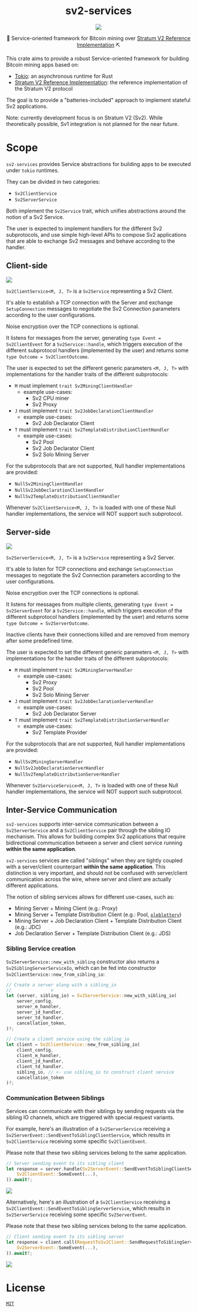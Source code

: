<h1 align="center">
sv2-services
<br>
</h1>

<p align="center">
  <a href="https://codecov.io/gh/plebhash/sv2-services" > 
    <img src="https://codecov.io/gh/plebhash/sv2-services/graph/badge.svg?token=6ME38GTAIP"/> 
  </a>
</p>
<p align="center">
🦀 Service-oriented framework for Bitcoin mining over <a href="https://github.com/stratum-mining/stratum">Stratum V2 Reference Implementation</a> ⛏️
</p>

This crate aims to provide a robust Service-oriented framework for building Bitcoin mining apps based on:
- [Tokio](https://tokio.rs/): an asynchronous runtime for Rust
- [Stratum V2 Reference Implementation](https://github.com/stratum-mining/stratum): the reference implementation of the Stratum V2 protocol

The goal is to provide a "batteries-included" approach to implement stateful Sv2 applications.

Note: currently development focus is on Stratum V2 (Sv2). While theoretically possible, Sv1 integration is not planned for the near future.

# Scope

`sv2-services` provides Service abstractions for building apps to be executed under `tokio` runtimes.

They can be divided in two categories:
- `Sv2ClientService`
- `Sv2ServerService`

Both implement the `Sv2Service` trait, which unifies abstractions around the notion of a Sv2 Service.

The user is expected to implement handlers for the different Sv2 subprotocols, and use simple high-level APIs to compose Sv2 applications that are able to exchange Sv2 messages and behave according to the handler.

## Client-side

![](./docs/Sv2ClientService.png)

`Sv2ClientService<M, J, T>` is a `Sv2Service` representing a Sv2 Client.

It's able to establish a TCP connection with the Server and exchange `SetupConnection` messages to negotiate the Sv2 Connection parameters according to the user configurations.

Noise encryption over the TCP connections is optional.

It listens for messages from the server, generating `type Event = Sv2ClientEvent` for a `Sv2Service::handle`, which triggers execution of the different subprotocol handlers (implemented by the user) and returns some `type Outcome = Sv2ClientOutcome`.

The user is expected to set the different generic parameters `<M, J, T>` with implementations for the handler traits of the different subprotocols:
- `M` must implement `trait Sv2MiningClientHandler`
  - example use-cases:
    - Sv2 CPU miner
    - Sv2 Proxy
- `J` must implement `trait Sv2JobDeclarationClientHandler`
  - example use-cases:
    - Sv2 Job Declarator Client
- `T` must implement `trait Sv2TemplateDistributionClientHandler`
  - example use-cases:
    - Sv2 Pool
    - Sv2 Job Declarator Client
    - Sv2 Solo Mining Server

For the subprotocols that are not supported, Null handler implementations are provided:
- `NullSv2MiningClientHandler`
- `NullSv2JobDeclarationClientHandler`
- `NullSv2TemplateDistributionClientHandler`

Whenever `Sv2ClientService<M, J, T>` is loaded with one of these Null handler implementations, the service will NOT support such subprotocol.

## Server-side

![](./docs/Sv2ServerService.png)

`Sv2ServerService<M, J, T>` is a `Sv2Service` representing a Sv2 Server.

It's able to listen for TCP connections and exchange `SetupConnection` messages to negotiate the Sv2 Connection parameters according to the user configurations.

Noise encryption over the TCP connections is optional.

It listens for messages from multiple clients, generating `type Event = Sv2ServerEvent` for a `Sv2Service::handle`, which triggers execution of the different subprotocol handlers (implemented by the user) and returns some `type Outcome = Sv2ServerOutcome`.

Inactive clients have their connections killed and are removed from memory after some predefined time.

The user is expected to set the different generic parameters `<M, J, T>` with implementations for the handler traits of the different subprotocols:
- `M` must implement `trait Sv2MiningServerHandler`
  - example use-cases:
    - Sv2 Proxy
    - Sv2 Pool
    - Sv2 Solo Mining Server
- `J` must implement `trait Sv2JobDeclarationServerHandler`
  - example use-cases:
    - Sv2 Job Declarator Server
- `T` must implement `trait Sv2TemplateDistributionServerHandler`
  - example use-cases:
    - Sv2 Template Provider


For the subprotocols that are not supported, Null handler implementations are provided:
- `NullSv2MiningServerHandler`
- `NullSv2JobDeclarationServerHandler`
- `NullSv2TemplateDistributionServerHandler`

Whenever `Sv2ServiceService<M, J, T>` is loaded with one of these Null handler implementations, the service will NOT support such subprotocol.

## Inter-Service Communication

`sv2-services` supports inter-service communication between a `Sv2ServerService` and a `Sv2ClientService` pair through the sibling IO mechanism. This allows for building complex Sv2 applications that require bidirectional communication between a server and client service running **within the same application**.

`sv2-services` services are called "siblings" when they are tightly coupled with a server/client counterpart **within the same application**. This distinction is very important, and should not be confused with server/client communication across the wire, where server and client are actually different applications.

The notion of sibling services allows for different use-cases, such as:
- Mining Server + Mining Client (e.g.: Proxy)
- Mining Server + Template Distribution Client (e.g.: Pool, [`pleblottery`](https://github.com/vinteumorg/pleblottery))
- Mining Server + Job Declaration Client + Template Distribution Client (e.g.: JDC)
- Job Declaration Server + Template Distribution Client (e.g.: JDS)

### Sibling Service creation

`Sv2ServerService::new_with_sibling` constructor also returns a `Sv2SiblingServerServiceIo`, which can be fed into constructor `Sv2ClientService::new_from_sibling_io`:

```rust
// Create a server along with a sibling_io
//               v
let (server, sibling_io) = Sv2ServerService::new_with_sibling_io(
    server_config,
    server_m_handler,
    server_jd_handler,
    server_td_handler,
    cancellation_token,
)?;

// Create a client service using the sibling_io
let client = Sv2ClientService::new_from_sibling_io(
    client_config,
    client_m_handler,
    client_jd_handler,
    client_td_handler,
    sibling_io, // <- use sibling_io to construct client service
    cancellation_token
)?;
```

### Communication Between Siblings

Services can communicate with their siblings by sending requests via the sibling IO channels, which are triggered with special request variants.

For example, here's an illustration of a `Sv2ServerService` receiving a `Sv2ServerEvent::SendEventToSiblingClientService`, which results in `Sv2ClientService` receiving some specific `Sv2ClientEvent`.

Please note that these two sibling services belong to the same application.

```rust
// Server sending event to its sibling client
let response = server.handle(Sv2ServerEvent::SendEventToSiblingClientService(
    Sv2ClientEvent::SomeEvent(...),
)).await?;
```

![](./docs/SendEventToSiblingClientService.png)

Alternatively, here's an illustration of a `Sv2ClientService` receiving a `Sv2ClientEvent::SendEventToSiblingServerService`, which results in `Sv2ServerService` receiving some specific `Sv2ServerEvent`.

Please note that these two sibling services belong to the same application.

```rust
// Client sending event to its sibling server
let response = client.call(RequestToSv2Client::SendRequestToSiblingServerService(
    Sv2ServerEvent::SomeEvent(...),
)).await?;
```

![](./docs/SendEventToSiblingServerService.png)

# License

[`MIT`](LICENSE)